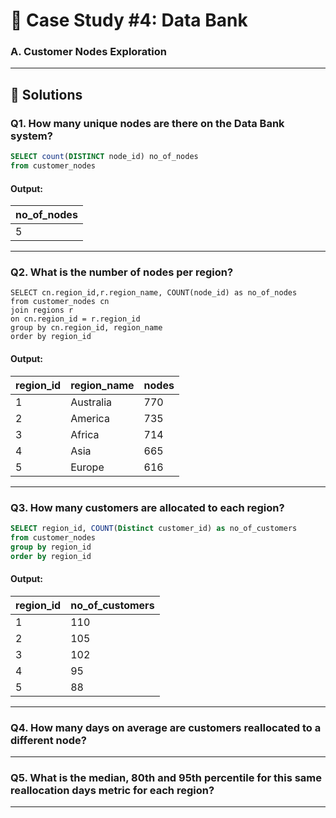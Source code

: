 
# 🏦 Case Study #4: Data Bank

### A. Customer Nodes Exploration

----
## 🚀 Solutions

### **Q1. How many unique nodes are there on the Data Bank system?**

```sql
SELECT count(DISTINCT node_id) no_of_nodes
from customer_nodes
```
#### Output:
| no_of_nodes  |
|--------------|
| 5            |

---

### **Q2. What is the number of nodes per region?**

```
SELECT cn.region_id,r.region_name, COUNT(node_id) as no_of_nodes
from customer_nodes cn
join regions r
on cn.region_id = r.region_id
group by cn.region_id, region_name
order by region_id

```
#### Output:
| region_id | region_name | nodes  |
|-----------|-------------|--------|
| 1         | Australia   | 770    |
| 2         | America     | 735    |
| 3         | Africa      | 714    |
| 4         | Asia        | 665    |
| 5         | Europe      | 616    |

---
### **Q3. How many customers are allocated to each region?**

```SQL
SELECT region_id, COUNT(Distinct customer_id) as no_of_customers
from customer_nodes
group by region_id
order by region_id
```

#### Output:
| region_id |no_of_customers  |
|-----------|---------------- |
| 1         |110              |
| 2         |105              |
| 3         |102              |
| 4         |95               |
| 5         |88               |

---
### **Q4. How many days on average are customers reallocated to a different node?**


---

### **Q5. What is the median, 80th and 95th percentile for this same reallocation days metric for each region?**
---